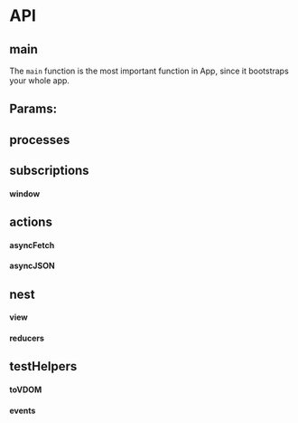 # API

## main

The `main` function is the most important function in App, since it bootstraps
your whole app.

Params:
-

## processes

## subscriptions
#### window

## actions
#### asyncFetch
#### asyncJSON

## nest
#### view
#### reducers

## testHelpers
#### toVDOM
#### events
